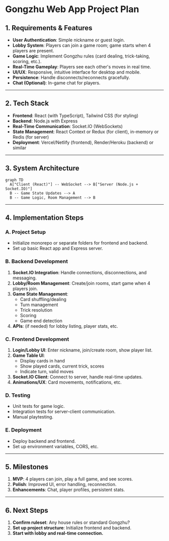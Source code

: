 # Gongzhu Web App Project Plan

## 1. Requirements & Features

- **User Authentication**: Simple nickname or guest login.
- **Lobby System**: Players can join a game room; game starts when 4 players are present.
- **Game Logic**: Implement Gongzhu rules (card dealing, trick-taking, scoring, etc.).
- **Real-Time Gameplay**: Players see each other's moves in real time.
- **UI/UX**: Responsive, intuitive interface for desktop and mobile.
- **Persistence**: Handle disconnects/reconnects gracefully.
- **Chat (Optional)**: In-game chat for players.

---

## 2. Tech Stack

- **Frontend**: React (with TypeScript), Tailwind CSS (for styling)
- **Backend**: Node.js with Express
- **Real-Time Communication**: Socket.IO (WebSockets)
- **State Management**: React Context or Redux (for client), in-memory or Redis (for server)
- **Deployment**: Vercel/Netlify (frontend), Render/Heroku (backend) or similar

---

## 3. System Architecture

```mermaid
graph TD
  A["Client (React)"] -- WebSocket --> B["Server (Node.js + Socket.IO)"]
  B -- Game State Updates --> A
  B -- Game Logic, Room Management --> B
```

---

## 4. Implementation Steps

### A. Project Setup
- Initialize monorepo or separate folders for frontend and backend.
- Set up basic React app and Express server.

### B. Backend Development
1. **Socket.IO Integration**: Handle connections, disconnections, and messaging.
2. **Lobby/Room Management**: Create/join rooms, start game when 4 players join.
3. **Game State Management**: 
   - Card shuffling/dealing
   - Turn management
   - Trick resolution
   - Scoring
   - Game end detection
4. **APIs**: (if needed) for lobby listing, player stats, etc.

### C. Frontend Development
1. **Login/Lobby UI**: Enter nickname, join/create room, show player list.
2. **Game Table UI**:
   - Display cards in hand
   - Show played cards, current trick, scores
   - Indicate turn, valid moves
3. **Socket.IO Client**: Connect to server, handle real-time updates.
4. **Animations/UX**: Card movements, notifications, etc.

### D. Testing
- Unit tests for game logic.
- Integration tests for server-client communication.
- Manual playtesting.

### E. Deployment
- Deploy backend and frontend.
- Set up environment variables, CORS, etc.

---

## 5. Milestones

1. **MVP**: 4 players can join, play a full game, and see scores.
2. **Polish**: Improved UI, error handling, reconnection.
3. **Enhancements**: Chat, player profiles, persistent stats.

---

## 6. Next Steps

1. **Confirm ruleset**: Any house rules or standard Gongzhu?
2. **Set up project structure**: Initialize frontend and backend.
3. **Start with lobby and real-time connection.** 